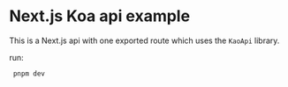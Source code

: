 # Next.js Koa api example

This is a Next.js api with one exported route which uses the `KaoApi` library.

run:

```sh
 pnpm dev
```
